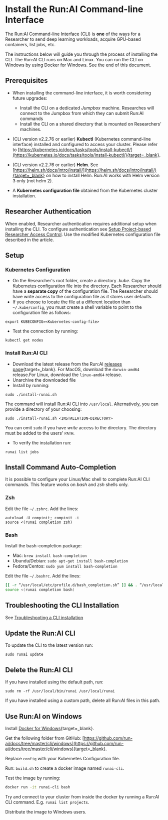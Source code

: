 # Install the Run:AI Command-line Interface

The Run:AI Command-line Interface (CLI) is __one__ of the ways for a Researcher to send deep learning workloads, acquire GPU-based containers, list jobs, etc.

The instructions below will guide you through the process of installing the CLI. The Run:AI CLI runs on Mac and Linux. You can run the CLI on Windows by using Docker for Windows. See the end of this document.

## Prerequisites

*   When installing the command-line interface, it is worth considering future upgrades:
     * Install the CLI on a dedicated _Jumpbox_ machine. Researches will connect to the Jumpbox from which they can submit Run:AI commands
     * Install the CLI on a shared directory that is mounted on Researchers' machines.  

*   (CLI version v2.2.76 or earlier) __Kubectl__ (Kubernetes command-line interface) installed and configured to access your cluster. Please refer to [https://kubernetes.io/docs/tasks/tools/install-kubectl/](https://kubernetes.io/docs/tasks/tools/install-kubectl/){target=_blank}.
*    (CLI version v2.2.76 or earlier) __Helm__. See [https://helm.sh/docs/intro/install/](https://helm.sh/docs/intro/install/){target=_blank} on how to install Helm. Run:AI works with Helm version 3 only (not helm 2).
*   A __Kubernetes configuration file__ obtained from the Kubernetes cluster installation.

## Researcher Authentication

When enabled, Researcher authentication requires additional setup when installing the CLI. To configure authentication see [Setup Project-based Researcher Access Control](../runai-setup/config/researcher-authentication.md). Use the modified Kubernetes configuration file described in the article.

## Setup

### Kubernetes Configuration

*   On the Researcher's root folder, create a directory _.kube_. Copy the Kubernetes configuration file into the directory. Each Researcher should have a __separate copy__ of the configuration file. The Researcher should have write access to the configuration file as it stores user defaults. 
*   If you choose to locate the file at a different location than `~/.kube/config`, you must create a shell variable to point to the configuration file as follows:

```
export KUBECONFIG=<Kubernetes-config-file>
```

*   Test the connection by running:

```
kubectl get nodes
```

### Install Run:AI CLI 

*   Download the latest release from the Run:AI [releases page](https://github.com/run-ai/runai-cli/releases){target=_blank}. For MacOS, download the `darwin-amd64` release.For Linux, download the `linux-amd64` release.
*   Unarchive the downloaded file
*   Install by running:

```
sudo ./install-runai.sh
```

The command will install Run:AI CLI into `/usr/local`. Alternatively, you can provide a directory of your choosing: 

```
sudo ./install-runai.sh <INSTALLATION-DIRECTORY>
```

You can omit `sudo` if you have _write_ access to the directory. The directory must be added to the users' `PATH`.


* To verify the installation run:

```
runai list jobs
```

## Install Command Auto-Completion 

It is possible to configure your Linux/Mac shell to complete Run:AI CLI commands. This feature works on _bash_ and _zsh_ shells only.

### Zsh

Edit the file `~/.zshrc`. Add the lines:

```
autoload -U compinit; compinit -i
source <(runai completion zsh)
```

### Bash

Install the bash-completion package:

* Mac: `brew install bash-completion`
* Ubundu/Debian: `sudo apt-get install bash-completion`
* Fedora/Centos: `sudo yum install bash-completion`

Edit the file `~/.bashrc`. Add the lines:

``` bash
[[ -r “/usr/local/etc/profile.d/bash_completion.sh” ]] && . “/usr/local/etc/profile.d/bash_completion.sh”
source <(runai completion bash)
```


## Troubleshooting the CLI Installation

See [Troubleshooting a CLI installation](cli-troubleshooting.md)

## Update the Run:AI CLI

To update the CLI to the latest version run:

```
sudo runai update
```

## Delete the Run:AI CLI

If you have installed using the default path, run:

```
sudo rm -rf /usr/local/bin/runai /usr/local/runai
```

If you have installed using a custom path, delete all Run:AI files in this path.

## Use Run:AI on Windows

Install [Docker for Windows](https://docs.docker.com/docker-for-windows/install/){target=_blank}.

Get the following folder from GitHub: [https://github.com/run-ai/docs/tree/master/cli/windows](https://github.com/run-ai/docs/tree/master/cli/windows){target=_blank}.

Replace `config` with your Kubernetes Configuration file.

Run: `build.sh` to create a docker image named `runai-cli`.

Test the image by running:

``` bash
docker run -it runai-cli bash
```

Try and connect to your cluster from inside the docker by running a Run:AI CLI command. E.g. `runai list projects`.

Distribute the image to Windows users.

